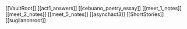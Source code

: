 [[VaultRoot]]
[[act1_answers]]
[[cebuano_poetry_essay]]
[[meet_1_notes]]
[[meet_2_notes]]
[[meet_5_notes]]
[[asynchact3]]
[[ShortStories]]
[[sugilanonroot]]